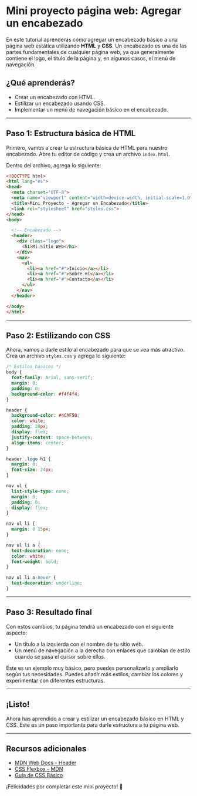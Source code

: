 # Mini proyecto página web: Agregar un encabezado

En este tutorial aprenderás cómo agregar un encabezado básico a una página web estática utilizando **HTML** y **CSS**. Un encabezado es una de las partes fundamentales de cualquier página web, ya que generalmente contiene el logo, el título de la página y, en algunos casos, el menú de navegación.

## ¿Qué aprenderás?

- Crear un encabezado con HTML.
- Estilizar un encabezado usando CSS.
- Implementar un menú de navegación básico en el encabezado.

---

## Paso 1: Estructura básica de HTML

Primero, vamos a crear la estructura básica de HTML para nuestro encabezado. Abre tu editor de código y crea un archivo `index.html`.

Dentro del archivo, agrega lo siguiente:

```html
<!DOCTYPE html>
<html lang="es">
<head>
  <meta charset="UTF-8">
  <meta name="viewport" content="width=device-width, initial-scale=1.0">
  <title>Mini Proyecto - Agregar un Encabezado</title>
  <link rel="stylesheet" href="styles.css">
</head>
<body>

  <!-- Encabezado -->
  <header>
    <div class="logo">
      <h1>Mi Sitio Web</h1>
    </div>
    <nav>
      <ul>
        <li><a href="#">Inicio</a></li>
        <li><a href="#">Sobre mí</a></li>
        <li><a href="#">Contacto</a></li>
      </ul>
    </nav>
  </header>

</body>
</html>
```

---

## Paso 2: Estilizando con CSS

Ahora, vamos a darle estilo al encabezado para que se vea más atractivo. Crea un archivo `styles.css` y agrega lo siguiente:

```css
/* Estilos básicos */
body {
  font-family: Arial, sans-serif;
  margin: 0;
  padding: 0;
  background-color: #f4f4f4;
}

header {
  background-color: #4CAF50;
  color: white;
  padding: 20px;
  display: flex;
  justify-content: space-between;
  align-items: center;
}

header .logo h1 {
  margin: 0;
  font-size: 24px;
}

nav ul {
  list-style-type: none;
  margin: 0;
  padding: 0;
  display: flex;
}

nav ul li {
  margin: 0 15px;
}

nav ul li a {
  text-decoration: none;
  color: white;
  font-weight: bold;
}

nav ul li a:hover {
  text-decoration: underline;
}
```

---

## Paso 3: Resultado final

Con estos cambios, tu página tendrá un encabezado con el siguiente aspecto:

- Un título a la izquierda con el nombre de tu sitio web.
- Un menú de navegación a la derecha con enlaces que cambian de estilo cuando se pasa el cursor sobre ellos.

Este es un ejemplo muy básico, pero puedes personalizarlo y ampliarlo según tus necesidades. Puedes añadir más estilos, cambiar los colores y experimentar con diferentes estructuras.

---

## ¡Listo!

Ahora has aprendido a crear y estilizar un encabezado básico en HTML y CSS. Este es un paso importante para darle estructura a tu página web.

---

## Recursos adicionales

- [MDN Web Docs - Header](https://developer.mozilla.org/en-US/docs/Web/HTML/Element/header)
- [CSS Flexbox - MDN](https://developer.mozilla.org/en-US/docs/Web/CSS/CSS_flexible_box_layout/Basic_concepts_of_flexbox)
- [Guía de CSS Básico](https://developer.mozilla.org/es/docs/Learn/Getting_started_with_the_web/CSS_basics)

¡Felicidades por completar este mini proyecto! 🎉
